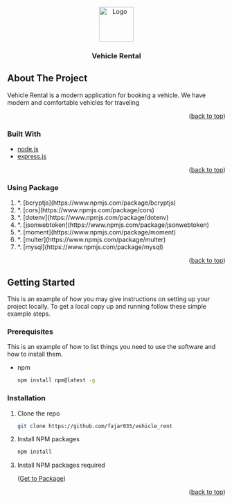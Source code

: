 <div id="top"></div>

<!-- PROJECT LOGO -->
<br />
<div align="center">
  <a href="https://github.com/ikehikeh151/vehicle_rent">
    <img src="https://github.com/ikehikeh151/frontend_vehicle/blob/main/assets/icons/logo.svg" alt="Logo" width="80" height="80">
  </a>

<h3 align="center">Vehicle Rental</h3>

</div>

<!-- ABOUT THE PROJECT -->

## About The Project

Vehicle Rental is a modern application for booking a vehicle. We have modern and comfortable vehicles for traveling

<p align="right">(<a href="#top">back to top</a>)</p>

### Built With

- [node.js](https://nodejs.org/)
- [express.js](https://expressjs.com/)

<p align="right">(<a href="#top">back to top</a>)</p>

<div id=package></div>

### Using Package

<ol>
<li>*. [bcryptjs](https://www.npmjs.com/package/bcryptjs)</li>
<li>*. [cors](https://www.npmjs.com/package/cors)</li>
<li>*. [dotenv](https://www.npmjs.com/package/dotenv)</li>
<li>*. [jsonwebtoken](https://www.npmjs.com/package/jsonwebtoken)</li>
<li>*. [moment](https://www.npmjs.com/package/moment)</li>
<li>*. [multer](https://www.npmjs.com/package/multer)</li>
<li>*. [mysql](https://www.npmjs.com/package/mysql)</li>
</ol>

<p align="right">(<a href="#top">back to top</a>)</p>

<!-- GETTING STARTED -->

## Getting Started

This is an example of how you may give instructions on setting up your project locally.
To get a local copy up and running follow these simple example steps.

### Prerequisites

This is an example of how to list things you need to use the software and how to install them.

- npm
  ```sh
  npm install npm@latest -g
  ```

### Installation

1. Clone the repo
   ```sh
   git clone https://github.com/fajar035/vehicle_rent
   ```
2. Install NPM packages
   ```sh
   npm install
   ```
3. Install NPM packages required <p align="left">(<a href="#package">Get to Package</a>)</p>

<p align="right">(<a href="#top">back to top</a>)</p>
